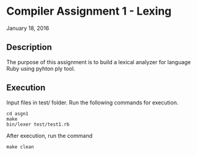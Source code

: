Compiler Assignment 1 - Lexing
====== 
January 18, 2016  

Description
-----------
The purpose of this assignment is to build a lexical analyzer for language Ruby using pyhton ply tool.

Execution
---------
Input files in test/ folder. Run the following commands for execution.
```
cd asgn1  
make  
bin/lexer test/test1.rb  
```
After execution, run the command
```
make clean
```
